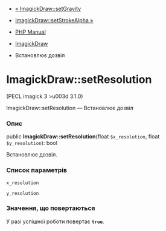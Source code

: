 - [« ImagickDraw::setGravity](imagickdraw.setgravity.md)
- [ImagickDraw::setStrokeAlpha »](imagickdraw.setstrokealpha.md)

- [PHP Manual](index.md)
- [ImagickDraw](class.imagickdraw.md)
- Встановлює дозвіл

# ImagickDraw::setResolution

(PECL imagick 3 \>u003d 3.1.0)

ImagickDraw::setResolution — Встановлює дозвіл

### Опис

public **ImagickDraw::setResolution**(float `$x_resolution`, float
`$y_resolution`): bool

Встановлює дозвіл.

### Список параметрів

`x_resolution`

`y_resolution`

### Значення, що повертаються

У разі успішної роботи повертає **`true`**.
